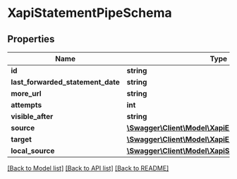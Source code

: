 # XapiStatementPipeSchema

## Properties
Name | Type | Description | Notes
------------ | ------------- | ------------- | -------------
**id** | **string** |  | [optional] 
**last_forwarded_statement_date** | **string** |  | [optional] 
**more_url** | **string** |  | [optional] 
**attempts** | **int** |  | [optional] 
**visible_after** | **string** |  | [optional] 
**source** | [**\Swagger\Client\Model\XapiEndpointSchema**](XapiEndpointSchema.md) |  | [optional] 
**target** | [**\Swagger\Client\Model\XapiEndpointSchema**](XapiEndpointSchema.md) |  | [optional] 
**local_source** | [**\Swagger\Client\Model\XapiSelfSourcedPipeSchema**](XapiSelfSourcedPipeSchema.md) |  | [optional] 

[[Back to Model list]](../README.md#documentation-for-models) [[Back to API list]](../README.md#documentation-for-api-endpoints) [[Back to README]](../README.md)


